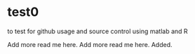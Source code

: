 # test0
to test for github usage and source control using matlab and R

Add more read me here.
Add more read me here.
Added.
